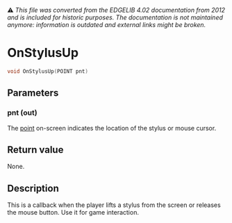 :warning: _This file was converted from the EDGELIB 4.02 documentation from 2012 and is included for historic purposes. The documentation is not maintained anymore: information is outdated and external links might be broken._

# OnStylusUp


```c++
void OnStylusUp(POINT pnt)
```

## Parameters
### pnt (out)
The [point](ref_globalstructures.md) on-screen indicates the location of the stylus or mouse cursor.

## Return value
None.

## Description
This is a callback when the player lifts a stylus from the screen or releases the mouse button. Use it for game interaction.

